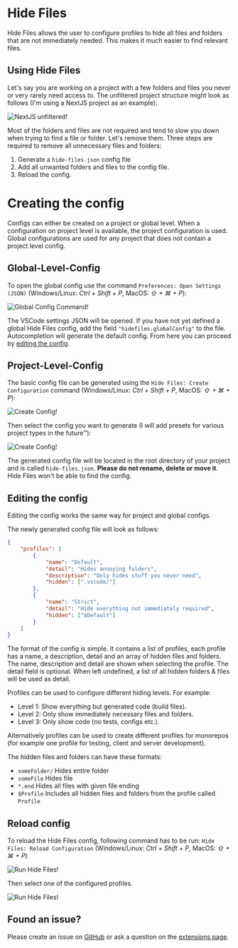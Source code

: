 # Hide Files

Hide Files allows the user to configure profiles to hide all files and folders that are not immediately needed. This makes it much easier to find relevant files.

## Using Hide Files

Let's say you are working on a project with a few folders and files you never or very rarely need access to. The unfiltered project structure might look as follows (I'm using a NextJS project as an example):

![NextJS unfiltered!](https://i.imgur.com/0AyQfEM.png)

Most of the folders and files are not required and tend to slow you down when trying to find a file or folder. Let's remove them. Three steps are required to remove all unnecessary files and folders:

1. Generate a `hide-files.json` config file
2. Add all unwanted folders and files to the config file.
3. Reload the config.

# Creating the config

Configs can either be created on a project or global level. When a configuration on project level is available, the project configuration is used. Global configurations are used for any project that does not contain a project level config.

## Global-Level-Config

To open the global config use the command `Preferences: Open Settings (JSON)` (Windows/Linux: _Ctrl + Shift + P_, MacOS: _⇧ + ⌘ + P_):

![Global Config Command!](https://i.imgur.com/pyKxNjP.png)

The VSCode settings JSON will be opened. If you have not yet defined a global Hide Files config, add the field `"hidefiles.globalConfig"` to the file. Autocompletion will generate the default config. From here you can proceed by [editing the config](#editing-the-config).

## Project-Level-Config

The basic config file can be generated using the `Hide Files: Create Configuration` command (Windows/Linux: _Ctrl + Shift + P_, MacOS: _⇧ + ⌘ + P_):

![Create Config!](https://i.imgur.com/OOtQlUE.png)

Then select the config you want to generate (I will add presets for various project types in the future™):

![Create Config!](https://i.imgur.com/OOtQlUE.png)

The generated config file will be located in the root directory of your project and is called `hide-files.json`. **Please do not rename, delete or move it**. Hide Files won't be able to find the config.

## Editing the config

Editing the config works the same way for project and global configs.

The newly generated config file will look as follows:

```json
{
    "profiles": [
        {
            "name": "Default",
            "detail": "Hides annoying folders",
            "description": "Only hides stuff you never need",
            "hidden": [".vscode/"]
        },
        {
            "name": "Strict",
            "detail": "Hide everything not immediately required",
            "hidden": ["$Default"]
        }
    ]
}
```

The format of the config is simple. It contains a list of profiles, each profile has a name, a description, detail and an array of hidden files and folders. The name, description and detail are shown when selecting the profile. The detail field is optional. When left undefined, a list of all hidden folders & files will be used as detail.

Profiles can be used to configure different hiding levels. For example:

-   Level 1: Show everything but generated code (build files).
-   Level 2: Only show immediately necessary files and folders.
-   Level 3: Only show code (no tests, configs etc.).

Alternatively profiles can be used to create different profiles for monorepos (for example one profile for testing, client and server development).

The hidden files and folders can have these formats:

-   `someFolder/` Hides entire folder
-   `someFile` Hides file
-   `*.end` Hides all files with given file ending
-   `$Profile` Includes all hidden files and folders from the profile called `Profile`

## Reload config

To reload the Hide Files config, following command has to be run: `Hide Files: Reload Configuration` (Windows/Linux: _Ctrl + Shift + P_, MacOS: _⇧ + ⌘ + P_)

![Run Hide Files!](https://user-images.githubusercontent.com/29690247/140790423-f990bf61-a1f3-4a37-985d-7998928166d3.png)

Then select one of the configured profiles.

![Run Hide Files!](https://user-images.githubusercontent.com/29690247/140790484-78160f67-4e9c-4c62-8af6-5216bd1edadc.png)

## Found an issue?

Please create an issue on [GitHub](https://github.com/JeremyFunk/hidefiles) or ask a question on the [extensions page](https://marketplace.visualstudio.com/items?itemName=JeremyFunk.hidefiles).
